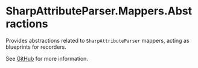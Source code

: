# SharpAttributeParser.Mappers.Abstractions

Provides abstractions related to `SharpAttributeParser` mappers, acting as blueprints for recorders.

See [GitHub](https://github.com/ErikWe/sharp-attribute-parser) for more information.